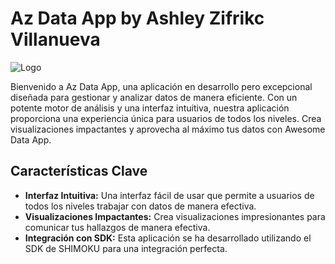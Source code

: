 # Az Data App by Ashley Zifrikc Villanueva

![Logo](https://res.cloudinary.com/tecnologi-zifrikc/image/upload/v1701396436/Logo_Animado_Centro_de_Gaming_Ilustraci%C3%B3n_Azul_y_Amarillo_1_eaxqpv.png)

Bienvenido a Az Data App, una aplicación en desarrollo pero  excepcional diseñada para gestionar y analizar datos de manera eficiente. Con un potente motor de análisis y una interfaz intuitiva, nuestra aplicación proporciona una experiencia única para usuarios de todos los niveles. Crea visualizaciones impactantes y aprovecha al máximo tus datos con Awesome Data App.

## Características Clave

- **Interfaz Intuitiva:** Una interfaz fácil de usar que permite a usuarios de todos los niveles trabajar con datos de manera efectiva.
- **Visualizaciones Impactantes:** Crea visualizaciones impresionantes para comunicar tus hallazgos de manera efectiva.
- **Integración con SDK:** Esta aplicación se ha desarrollado utilizando el SDK de SHIMOKU para una integración perfecta.

